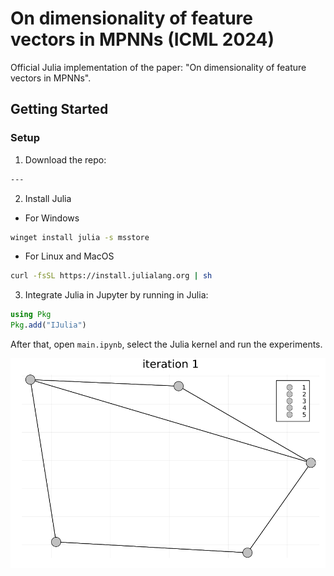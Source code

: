 # On dimensionality of feature vectors in MPNNs (ICML 2024)
Official Julia implementation of the paper: "On dimensionality of feature vectors in MPNNs".

## Getting Started

### Setup 
1.  Download the repo:
```bash
---
```
2. Install Julia
- For Windows
     
```bash
winget install julia -s msstore
```

- For Linux and MacOS

```bash
curl -fsSL https://install.julialang.org | sh
```

3. Integrate Julia in Jupyter by running in Julia:

```Julia bash
using Pkg
Pkg.add("IJulia")
```

After that, open `main.ipynb`, select the Julia kernel and run the experiments.

<!---
## Citation
If you find this useful for your research, please use the following.

```
@InProceedings{author_2024_ICML,
    author    = {Autor},
    title     = {A single channel is all we need},
    booktitle = {Proceedings of the International Conference on Machine Learning (ICML)},
    month     = {January},
    year      = {2023},
}
```

## Acknowledgments
 - Acknowledgments
--->

![](wl.gif)
